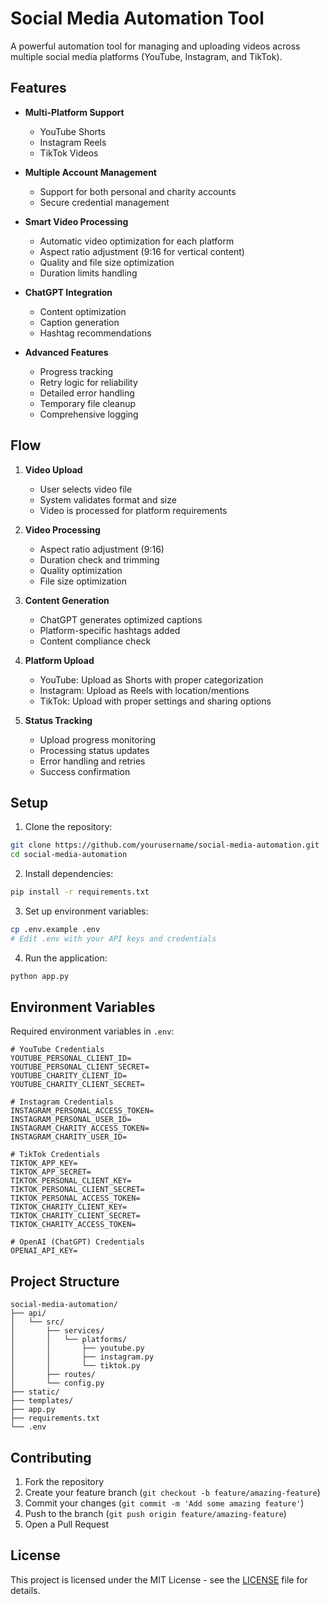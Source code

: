 # Social Media Automation Tool

A powerful automation tool for managing and uploading videos across multiple social media platforms (YouTube, Instagram, and TikTok).

## Features

- **Multi-Platform Support**
  - YouTube Shorts
  - Instagram Reels
  - TikTok Videos
  
- **Multiple Account Management**
  - Support for both personal and charity accounts
  - Secure credential management
  
- **Smart Video Processing**
  - Automatic video optimization for each platform
  - Aspect ratio adjustment (9:16 for vertical content)
  - Quality and file size optimization
  - Duration limits handling
  
- **ChatGPT Integration**
  - Content optimization
  - Caption generation
  - Hashtag recommendations
  
- **Advanced Features**
  - Progress tracking
  - Retry logic for reliability
  - Detailed error handling
  - Temporary file cleanup
  - Comprehensive logging

## Flow

1. **Video Upload**
   - User selects video file
   - System validates format and size
   - Video is processed for platform requirements

2. **Video Processing**
   - Aspect ratio adjustment (9:16)
   - Duration check and trimming
   - Quality optimization
   - File size optimization

3. **Content Generation**
   - ChatGPT generates optimized captions
   - Platform-specific hashtags added
   - Content compliance check

4. **Platform Upload**
   - YouTube: Upload as Shorts with proper categorization
   - Instagram: Upload as Reels with location/mentions
   - TikTok: Upload with proper settings and sharing options

5. **Status Tracking**
   - Upload progress monitoring
   - Processing status updates
   - Error handling and retries
   - Success confirmation

## Setup

1. Clone the repository:
```bash
git clone https://github.com/yourusername/social-media-automation.git
cd social-media-automation
```

2. Install dependencies:
```bash
pip install -r requirements.txt
```

3. Set up environment variables:
```bash
cp .env.example .env
# Edit .env with your API keys and credentials
```

4. Run the application:
```bash
python app.py
```

## Environment Variables

Required environment variables in `.env`:

```
# YouTube Credentials
YOUTUBE_PERSONAL_CLIENT_ID=
YOUTUBE_PERSONAL_CLIENT_SECRET=
YOUTUBE_CHARITY_CLIENT_ID=
YOUTUBE_CHARITY_CLIENT_SECRET=

# Instagram Credentials
INSTAGRAM_PERSONAL_ACCESS_TOKEN=
INSTAGRAM_PERSONAL_USER_ID=
INSTAGRAM_CHARITY_ACCESS_TOKEN=
INSTAGRAM_CHARITY_USER_ID=

# TikTok Credentials
TIKTOK_APP_KEY=
TIKTOK_APP_SECRET=
TIKTOK_PERSONAL_CLIENT_KEY=
TIKTOK_PERSONAL_CLIENT_SECRET=
TIKTOK_PERSONAL_ACCESS_TOKEN=
TIKTOK_CHARITY_CLIENT_KEY=
TIKTOK_CHARITY_CLIENT_SECRET=
TIKTOK_CHARITY_ACCESS_TOKEN=

# OpenAI (ChatGPT) Credentials
OPENAI_API_KEY=
```

## Project Structure

```
social-media-automation/
├── api/
│   └── src/
│       ├── services/
│       │   └── platforms/
│       │       ├── youtube.py
│       │       ├── instagram.py
│       │       └── tiktok.py
│       ├── routes/
│       └── config.py
├── static/
├── templates/
├── app.py
├── requirements.txt
└── .env
```

## Contributing

1. Fork the repository
2. Create your feature branch (`git checkout -b feature/amazing-feature`)
3. Commit your changes (`git commit -m 'Add some amazing feature'`)
4. Push to the branch (`git push origin feature/amazing-feature`)
5. Open a Pull Request

## License

This project is licensed under the MIT License - see the [LICENSE](LICENSE) file for details.
